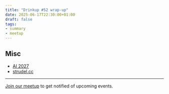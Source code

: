 ```yaml
---
title: "Drinkup #52 wrap-up"
date: 2025-06-17T22:30:00+01:00
draft: false
tags:
- summary
- meetup
---
```


[](/images/FW3THGYK53HJD5QYPVF6KL55JUGE3ZY6.gif)

## Misc

* [AI 2027](https://ai-2027.com/)
* [strudel.cc](https://strudel.cc/)

----

[Join our meetup](https://www.meetup.com/de-DE/leipzig-golang/) to get notified of upcoming events.
